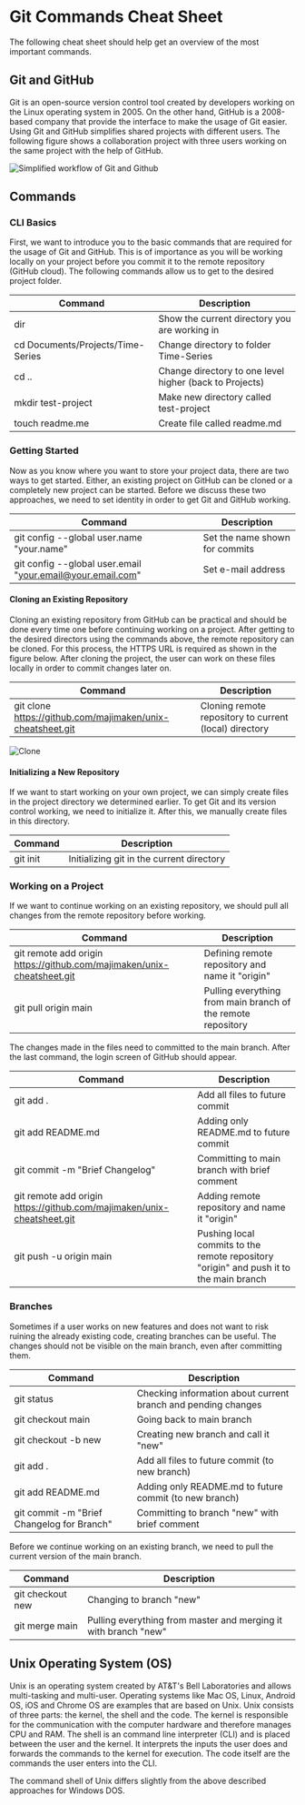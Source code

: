 # Git Commands Cheat Sheet

The following cheat sheet should help get an overview of the most important commands.

## Git and GitHub

Git is an open-source version control tool created by developers working on the Linux operating system in 2005. On the other hand, GitHub is a 2008-based company that provide the interface to make the usage of Git easier.
Using Git and GitHub simplifies shared projects with different users. The following figure shows a collaboration project with three users working on the same project with the help of GitHub. 

![Simplified workflow of Git and Github](https://github.com/majimaken/unix-cheatsheet/blob/main/Figures/git-flow.png)

## Commands
### CLI Basics 

First, we want to introduce you to the basic commands that are required for the usage of Git and GitHub. This is of importance as you will be working locally on your project before you commit it to the remote repository (GitHub cloud). 
The following commands allow us to get to the desired project folder.

|Command|Description|
|---|---|
|dir|Show the current directory you are working in|
|cd Documents/Projects/Time-Series|Change directory to folder Time-Series|
|cd ..|Change directory to one level higher (back to Projects)|
|mkdir test-project|Make new directory called test-project|
|touch readme.me|Create file called readme.md|

### Getting Started  

Now as you know where you want to store your project data, there are two ways to get started. Either, an existing project on GitHub can be cloned or a completely new project can be started. Before we discuss these two approaches, we need to set identity in order to get Git and GitHub working.

|Command|Description|
|---|---|
|git config --global user.name "your.name"|Set the name shown for commits|
|git config --global user.email "your.email@your.email.com"|Set e-mail address|

#### Cloning an Existing Repository

Cloning an existing repository from GitHub can be practical and should be done every time one before continuing working on a project. After getting to the desired directors using the commands above, the remote repository can be cloned. For this process, the HTTPS URL is required as shown in the figure below. After cloning the project, the user can work on these files locally in order to commit changes later on.

|Command|Description|
|---|---|
|git clone https://github.com/majimaken/unix-cheatsheet.git|Cloning remote repository to current (local) directory|

![Clone](https://github.com/majimaken/unix-cheatsheet/blob/main/Figures/clone.jpg)

#### Initializing a New Repository

If we want to start working on your own project, we can simply create files in the project directory we determined earlier. To get Git and its version control working, we need to initialize it. After this, we manually create files in this directory.

|Command|Description|
|---|---|
|git init|Initializing git in the current directory|


### Working on a Project

If we want to continue working on an existing repository, we should pull all changes from the remote repository before working. 

|Command|Description|
|---|---|
|git remote add origin https://github.com/majimaken/unix-cheatsheet.git|Defining remote repository and name it "origin"|
|git pull origin main|Pulling everything from main branch of the remote repository|

The changes made in the files need to committed to the main branch. After the last command, the login screen of GitHub should appear. 

|Command|Description|
|---|---|
|git add .|Add all files to future commit|
|git add README.md|Adding only README.md to future commit|
|git commit -m "Brief Changelog"|Committing to main branch with brief comment|
|git remote add origin https://github.com/majimaken/unix-cheatsheet.git|Adding remote repository and name it "origin"|
|git push -u origin main|Pushing local commits to the remote repository "origin" and push it to the main branch|

### Branches

Sometimes if a user works on new features and does not want to risk ruining the already existing code, creating branches can be useful. The changes should not be visible on the main branch, even after committing them. 

|Command|Description|
|---|---|
|git status|Checking information about current branch and pending changes|
|git checkout main|Going back to main branch|
|git checkout -b new|Creating new branch and call it "new"| 
|git add .|Add all files to future commit (to new branch)|
|git add README.md|Adding only README.md to future commit (to new branch)|
|git commit -m "Brief Changelog for Branch"|Committing to branch "new" with brief comment|

Before we continue working on an existing branch, we need to pull the current version of the main branch.

|Command|Description|
|---|---|
|git checkout new|Changing to branch "new"|
|git merge main|Pulling everything from master and merging it with branch "new"|

## Unix Operating System (OS)

Unix is an operating system created by AT&T's Bell Laboratories and allows multi-tasking and multi-user. Operating systems like Mac OS, Linux, Android OS, iOS and Chrome OS are examples that are based on Unix. Unix consists of three parts: the kernel, the shell and the code. The kernel is responsible for the communication with the computer hardware and therefore manages CPU and RAM. The shell is an command line interpreter (CLI) and is placed between the user and the kernel. It interprets the inputs the user does and forwards the commands to the kernel for execution. The code itself are the commands the user enters into the CLI. 

The command shell of Unix differs slightly from the above described approaches for Windows DOS.



